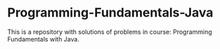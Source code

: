 # Programming-Fundamentals-Java
This is a repository with solutions of problems in course: Programming Fundamentals with Java.

